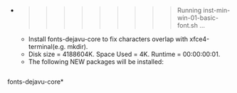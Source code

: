 * >>>>>>>>> Running inst-min-win-01-basic-font.sh ...
  * Install fonts-dejavu-core to fix characters overlap with xfce4-terminal(e.g. mkdir).
  * Disk size = 4188604K. Space Used = 4K. Runtime = 00:00:00:01.
  * The following NEW packages will be installed:
  ```bash
fonts-dejavu-core*
  ```
